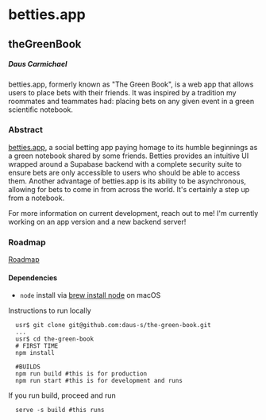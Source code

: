# betties.app
## theGreenBook
##### Daus Carmichael

betties.app, formerly known as "The Green Book", is a web app that allows users to place bets with their friends. It was inspired by a tradition my roommates and teammates had: placing bets on any given event in a green scientific notebook. 

### Abstract
[betties.app](betties.app), a social betting app paying homage to its humble beginnings as a green notebook shared by some friends. Betties provides an intuitive UI wrapped around a Supabase backend with a complete security suite to ensure bets are only accessible to users who should be able to access them. Another advantage of betties.app is its ability to be asynchronous, allowing for bets to come in from across the world. It's certainly a step up from a notebook. 

For more information on current development, reach out to me! I'm currently working on an app version and a new backend server!

### Roadmap
[Roadmap](https://docs.google.com/spreadsheets/d/1FkLNLL6TE3griz7laY9ZOvyikTCCjG0tEmEv5Vk-EUA/edit#gid=0)

#### Dependencies
- `node` install via [brew install node](https://formulae.brew.sh/formula/node) on macOS

Instructions to run locally
```
  usr$ git clone git@github.com:daus-s/the-green-book.git
  ...
  usr$ cd the-green-book
  # FIRST TIME
  npm install

  #BUILDS
  npm run build #this is for production
  npm run start #this is for development and runs
```

If you run build, proceed and run
```
  serve -s build #this runs
```

